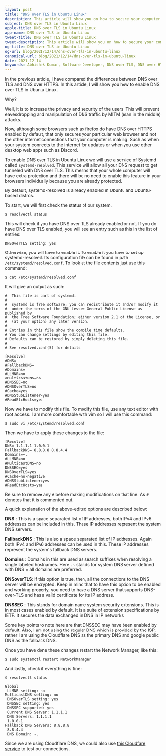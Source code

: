 ```yaml
---
layout: post
title: "DNS over TLS in Ubuntu Linux"
description: This article will show you on how to secure your computer with enabling DNS over TLS in Ubuntu Linux with all the explainations of the commands.
subject: DNS over TLS in Ubuntu Linux
apple-title: DNS over TLS in Ubuntu Linux
app-name: DNS over TLS in Ubuntu Linux
tweet-title: DNS over TLS in Ubuntu Linux
tweet-description: This article will show you on how to secure your computer with enabling DNS over TLS in Ubuntu Linux with all the explainations of the commands.
og-title: DNS over TLS in Ubuntu Linux
og-url: blog/2021/12/14/dns-over-tls-in-ubuntu-linux
canonical-url: blog/2021/12/14/dns-over-tls-in-ubuntu-linux
date: 2021-12-14
keywords: Abhishek Kumar, Software Developer, DNS over TLS, DNS over HTTPS, DoT, DoH, network, security, networking, DNS, Ubuntu, Linux
---
```

In the previous article, I have compared the differences between DNS over TLS and DNS over HTTPS. In this article, I will show you how to enable DNS over TLS in Ubuntu Linux. 

Why?

Well, it is to increase the privacy and security of the users. This will prevent eavesdropping and manipulation of DNS traffic by MITM (man in the middle) attacks.

Now, although some browsers such as firefox do have DNS over HTTPS enabled by default, that only secures your particular web browser and not the other internet connections that your computer is making. Such as when your system connects to the internet for updates or when you use other desktop web apps such as Discord.

To enable DNS over TLS in Ubuntu Linux we will use a service of Systemd called `systemd-resolved`.  This service will allow all your DNS request to get tunneled with DNS over TLS. This means that your whole computer will have extra protection 
and there will be no need to enable this feature in your browsers individually because you are already protected.

By default, systemd-resolved is already enabled in Ubuntu and Ubuntu-based distros. 

To start, we will first check the status of our system.

```
$ resolvectl status
```

This will check if you have DNS over TLS already enabled or not. If you do have DNS over TLS enabled, you will see an entry such as this in the list of entries:

```
DNSOverTLS setting: yes    
```

Otherwise, you will have to enable it. To enable it you have to set up systemd-resolved. Its configuration file can be found in path `/etc/systemd/resolved.conf`. To look at the file contents just use this command:

```
$ cat /etc/systemd/resolved.conf
```
It will give an output as such:

```
#  This file is part of systemd.
#
#  systemd is free software; you can redistribute it and/or modify it
#  under the terms of the GNU Lesser General Public License as published by
#  the Free Software Foundation; either version 2.1 of the License, or
#  (at your option) any later version.
#
# Entries in this file show the compile time defaults.
# You can change settings by editing this file.
# Defaults can be restored by simply deleting this file.
#
# See resolved.conf(5) for details

[Resolve]
#DNS=
#FallbackDNS=
#Domains=
#LLMNR=no
#MulticastDNS=no
#DNSSEC=no
#DNSOverTLS=no
#Cache=yes
#DNSStubListener=yes
#ReadEtcHosts=yes
```

Now we have to modify this file. To modify this file, use any text editor with root access. I am more comfortable with vim so I will use this command:

```
$ sudo vi /etc/systemd/resolved.conf
```
Then we have to apply these changes to the file:

```
[Resolve]
DNS= 1.1.1.1 1.0.0.1
FallbackDNS= 8.8.8.8 8.8.4.4
Domains=~.
#LLMNR=no
#MulticastDNS=no
DNSSEC=yes
DNSOverTLS=yes
#Cache=no-negative
#DNSStubListener=yes
#ReadEtcHosts=yes
```

Be sure to remove any `#` before making modifications on that line. As `#` denotes that it is commented out.

A quick explanation of the above-edited options are described below:

**DNS** : This is a space separated list of IP addresses, both IPv4 and IPv6 addresses can be included in this. These IP addresses represent the system DNS servers.

**FallbackDNS** : This is also a space separated list of IP addresses. Again both IPv4 and IPv6 addresses can be used in this. These IP addresses represent the system's fallback DNS servers.

**Domains** : Domains in this are used as search suffixes when resolving a single labeled hostnames. Here `.~` stands for system  DNS server defined with DNS = all domains are preferred.

**DNSoverTLS**:  If this option is true, then, all the connections to the DNS server will be encrypted. Keep in mind that to have this option to be enabled and working properly, you need to have a DNS server that supports DNS-over-TLS and has a valid certificate for its IP address. 

**DNSSEC** :  This stands for domain name system security extensions. This is in most cases enabled by default.  It is a suite of extension specifications by IETF. It secures the data exchanged in DNS in IP networks.

Some key points to note here are that DNSSEC may have been enabled by default. Also, I am not using the regular DNS which is provided by the ISP, rather I am using the Cloudflare DNS as the primary DNS and google public DNS as the fallback DNS.

Once you have done these changes restart the Network Manager, like this:

```
$ sudo systemctl restart NetworkManager
```

And lastly, check if everything is fine:

```
$ resolvectl status
```
```
Global
 LLMNR setting: no
MulticastDNS setting: no
 DNSOverTLS setting: yes
 DNSSEC setting: yes
 DNSSEC supported: yes
 Current DNS Server: 1.1.1.1
 DNS Servers: 1.1.1.1
 1.0.0.1
Fallback DNS Servers: 8.8.8.8
 8.8.4.4
 DNS Domain: ~.
```
Since we are using Cloudflare DNS, we could also use [this Cloudfare service](https://1.1.1.1/help) to test our connections.

